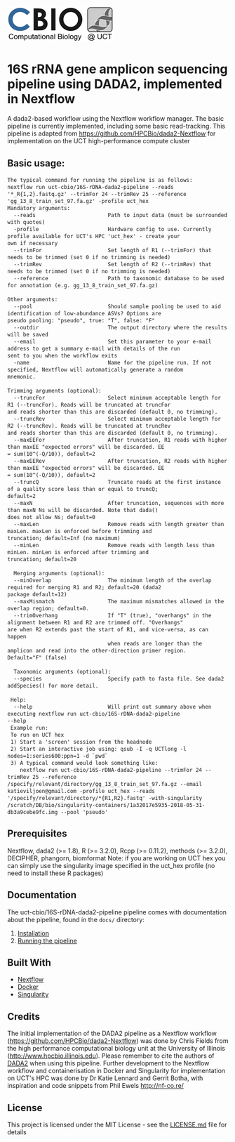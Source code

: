 # ![kviljoen/16S-rDNA-dada2-pipeline](/assets/cbio_logo.png)

# 16S rRNA gene amplicon sequencing pipeline using DADA2, implemented in Nextflow

A dada2-based workflow using the Nextflow workflow manager.  The basic pipeline is currently implemented, including some basic read-tracking. This pipeline is adapted from https://github.com/HPCBio/dada2-Nextflow for implementation on the UCT high-performance compute cluster

## Basic usage:

    The typical command for running the pipeline is as follows:
    nextflow run uct-cbio/16S-rDNA-dada2-pipeline --reads '*_R{1,2}.fastq.gz' --trimFor 24 --trimRev 25 --reference 'gg_13_8_train_set_97.fa.gz' -profile uct_hex
    Mandatory arguments:
      --reads                       Path to input data (must be surrounded with quotes)
      -profile                      Hardware config to use. Currently profile available for UCT's HPC 'uct_hex' - create your                                     own if necessary
      --trimFor                     Set length of R1 (--trimFor) that needs to be trimmed (set 0 if no trimming is needed)
      --trimRev                     Set length of R2 (--trimRev) that needs to be trimmed (set 0 if no trimming is needed)
      --reference                   Path to taxonomic database to be used for annotation (e.g. gg_13_8_train_set_97.fa.gz)
    
    Other arguments:
      --pool                        Should sample pooling be used to aid identification of low-abundance ASVs? Options are                                         pseudo pooling: "pseudo", true: "T", false: "F"
      --outdir                      The output directory where the results will be saved
      --email                       Set this parameter to your e-mail address to get a summary e-mail with details of the run                                     sent to you when the workflow exits
      -name                         Name for the pipeline run. If not specified, Nextflow will automatically generate a random                                     mnemonic.
    
    Trimming arguments (optional):
      --truncFor                    Select minimum acceptable length for R1 (--truncFor). Reads will be truncated at truncFor                                     and reads shorter than this are discarded (default 0, no trimming).
      --truncRev                    Select minimum acceptable length for R2 (--truncRev). Reads will be truncated at truncRev                                     and reads shorter than this are discarded (default 0, no trimming).
      --maxEEFor                    After truncation, R1 reads with higher than maxEE "expected errors" will be discarded. EE                                     = sum(10^(-Q/10)), default=2
      --maxEERev                    After truncation, R2 reads with higher than maxEE "expected errors" will be discarded. EE                                     = sum(10^(-Q/10)), default=2
      --truncQ                      Truncate reads at the first instance of a quality score less than or equal to truncQ;                                         default=2
      --maxN                        After truncation, sequences with more than maxN Ns will be discarded. Note that dada()                                         does not allow Ns; default=0
      --maxLen                      Remove reads with length greater than maxLen. maxLen is enforced before trimming and                                           truncation; default=Inf (no maximum)
      --minLen                      Remove reads with length less than minLen. minLen is enforced after trimming and                                               truncation; default=20
      
      Merging arguments (optional):
      --minOverlap                  The minimum length of the overlap required for merging R1 and R2; default=20 (dada2                                           package default=12)
      --maxMismatch                 The maximum mismatches allowed in the overlap region; default=0.
      --trimOverhang                If "T" (true), "overhangs" in the alignment between R1 and R2 are trimmed off. "Overhangs"                                     are when R2 extends past the start of R1, and vice-versa, as can happen
                                    when reads are longer than the amplicon and read into the other-direction primer region.                                       Default="F" (false)
      
      Taxonomic arguments (optional):
      --species                     Specify path to fasta file. See dada2 addSpecies() for more detail.
     
     Help:
      --help                        Will print out summary above when executing nextflow run uct-cbio/16S-rDNA-dada2-pipeline                                     --help
     Example run:
     To run on UCT hex
     1) Start a 'screen' session from the headnode
     2) Start an interactive job using: qsub -I -q UCTlong -l nodes=1:series600:ppn=1 -d `pwd`
     3) A typical command would look something like:
        nextflow run uct-cbio/16S-rDNA-dada2-pipeline --trimFor 24 --trimRev 25 --reference             /specify/relevant/directory/gg_13_8_train_set_97.fa.gz --email katieviljoen@gmail.com -profile uct_hex --reads  '/specify/relevant/directory/*{R1,R2}.fastq' -with-singularity /scratch/DB/bio/singularity-containers/1a32017e5935-2018-05-31-  db3a9cebe9fc.img --pool 'pseudo'

## Prerequisites

Nextflow, dada2 (>= 1.8), R (>= 3.2.0), Rcpp (>= 0.11.2), methods (>= 3.2.0), DECIPHER, phangorn, biomformat
Note: if you are working on UCT hex you can simply use the singularity image specified in the uct_hex profile (no need to install these R packages)

## Documentation
The uct-cbio/16S-rDNA-dada2-pipeline pipeline comes with documentation about the pipeline, found in the `docs/` directory:

1. [Installation](docs/installation.md)
2. [Running the pipeline](docs/usage.md)

## Built With

* [Nextflow](https://www.nextflow.io/)
* [Docker](https://www.docker.com/what-docker)
* [Singularity](https://singularity.lbl.gov/)


## Credits

The initial implementation of the DADA2 pipeline as a Nextflow workflow (https://github.com/HPCBio/dada2-Nextflow) was done by Chris Fields from the high performance computational biology unit at the University of Illinois (http://www.hpcbio.illinois.edu). Please remember to cite the authors of [DADA2](https://www.ncbi.nlm.nih.gov/pmc/articles/PMC4927377/) when using this pipeline. Further development to the Nextflow workflow and containerisation in Docker and Singularity for implementation on UCT's HPC was done by Dr Katie Lennard and Gerrit Botha, with inspiration and code snippets from Phil Ewels http://nf-co.re/

## License

This project is licensed under the MIT License - see the [LICENSE.md](LICENSE.md) file for details


